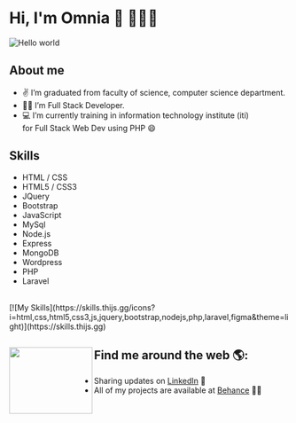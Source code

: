 # Hi, I'm Omnia 👋 👩🏾‍💻

<img src="https://raw.githubusercontent.com/sagar-viradiya/sagar-viradiya/master/resources/banner.png" alt="Hello world">

## About me
- ✌️ I’m graduated from faculty of science, computer science department.
- 👨‍💻 I’m Full Stack Developer.
- 💻 I’m currently training in information technology institute (iti) <br>
      for Full Stack Web Dev using PHP 😄

## Skills
   * HTML / CSS
   * HTML5 / CSS3
   * JQuery
   * Bootstrap
   * JavaScript
   * MySql
   * Node.js
   * Express
   * MongoDB
   * Wordpress
   * PHP
   * Laravel 
   <br>
[![My Skills](https://skills.thijs.gg/icons?i=html,css,html5,css3,js,jquery,bootstrap,nodejs,php,laravel,figma&theme=light)](https://skills.thijs.gg)
   
  ## Find me around the web 🌎: <a href="https://github.com/OmniaAhmed208"><img align="left" width="150" height="120" src="https://img.icons8.com/color/2x/laptop.png"></a>
   - Sharing updates on <a href="linkedin.com/in/omnia-ahmed-686729247">LinkedIn</a> 💼
   -  All of my projects are available at <a href="https://www.behance.net/omniaahmed48">Behance</a> 👨‍💻



<!-- Comments
### Hi there 👋
**OmniaAhmed208/OmniaAhmed208** is a ✨ _special_ ✨ repository because its `README.md` (this file) appears on your GitHub profile.

Here are some ideas to get you started:
💼
- 🔭 I’m currently working on ...
- 🌱 I’m currently learning ...
- 👯 I’m looking to collaborate on ...
- 🤔 I’m looking for help with ...
- 💬 Ask me about ...
- 📫 How to reach me: ...
- 😄 Pronouns: ...
- ⚡ Fun fact: ...
-->
